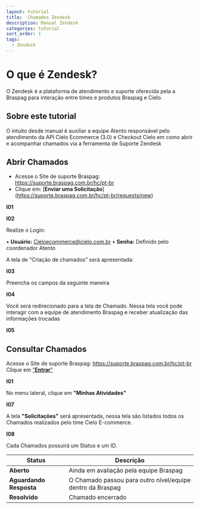 ```yaml
---
layout: tutorial
title:  Chamados Zendesk
description: Manual Zendesk
categories: tutorial
sort_order: 1
tags:
  - Zendesk
---
```


# O que é Zendesk?

O Zendesk é a plataforma de atendimento e suporte oferecida pela a Braspag para interação entre times e produtos Braspag e Cielo.

## Sobre este tutorial

O intuito desde manual é auxiliar a equipe Atento responsável pelo atendimento da API Cielo Ecommerce (3.0) e Checkout Cielo em como abrir e acompanhar chamados via a ferramenta de Suporte Zendesk

## Abrir Chamados

* Acesse o Site de suporte Braspag: <https://suporte.braspag.com.br/hc/pt-br>
* Clique em: [**Enviar uma Solicitação**] (https://suporte.braspag.com.br/hc/pt-br/requests/new)

**I01**

**I02**

Realize o Login:

• **Usuário:** Cieloecommerce@cielo.com.br
• **Senha:** Definido pelo coordenador Atento

A tela de “Criação de chamados” será apresentada:

**I03**

Preencha os campos da seguinte maneira

**I04**

Você será redirecionado para a tela de Chamado. Nessa tela você pode interagir com a equipe de atendimento Braspag e receber atualização das informações trocadas

**I05**

## Consultar Chamados

Acesse o Site de suporte Braspag: <https://suporte.braspag.com.br/hc/pt-br>
Clique em ["**Entrar**"](https://suporte.braspag.com.br/hc/pt-br)

**I01**

No menu lateral, clique em **"Minhas Atividades"**

**I07**

A tela **"Solicitações"** será apresentada, nessa tela são listados todos os Chamados realizados pelo time Cielo E-commerce.

**I08**

Cada Chamados possuirá um Status e um ID. 

| Status                  | Descrição                                                  |
|-------------------------|------------------------------------------------------------|
| **Aberto**              | Ainda em avaliação pela equipe Braspag                     |
| **Aguardando Resposta** | O Chamado passou para outro nível/equipe dentro da Braspag |
| **Resolvido**           | Chamado encerrado                                          |
